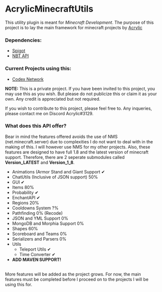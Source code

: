 # AcrylicMinecraftUtils
<p>This utility plugin is meant for <i>Minecraft Development</i>. The purpose of this project is to lay the main framework for minecraft projects by <a href="https://discord.gg/8d6kkMn">Acrylic</a></p>

<b><h3>Dependencies:</h3></b>
<ul>
  <li><a href="https://hub.spigotmc.org/jenkins/job/BuildTools/">Spigot</a></li>
  <li><a href="https://www.spigotmc.org/resources/nbt-api.7939/">NBT API</a></li>
</ul>

<b><h3>Current Projects using this:</h3></b>
<ul>
  <li><a href="https://discord.gg/8d6kkMn">Codex Network</a></li>
</ul>

<p>
  <b>NOTE:</b> This is a private project. If you have been invited to this project, you may use this as you wish. But please do not publicize this or claim it as your own. Any credit is appreciated but not required. 

If you wish to contribute to this project, please feel free to. Any inqueries, please contact me on Discord Acrylic#3129.
</p>

<h3>What does this API offer?</h3>
<p> Bear in mind the features offered avoids the use of NMS (net.minecraft.server) due to complexities I do not want to deal with in the making of this. I will however use NMS for my other projects. Also, these features are designed to have full 1.8 and the latest version of minecraft support. Therefore, there are 2 seperate submodules called <b>Version_LATEST</b> and <b>Version_1_8</b>.
<ul>
  <li>Animations (Armor Stand and Giant Support ✔ </li>
  <li>ChatUtils (Inclusive of JSON support) 50% </li>
  <li>GUI ✔ </li>
  <li>Items 80% </li>
  <li>Probability ✔ </li>
  <li>EnchantAPI ✔ </li>
  <li>Regions 20% </li>
  <li>Cooldowns System ?% </li>
  <li>Pathfinding 0% (Recode) </li>
  <li>JSON and YML Support 0% </li>
  <li>MongoDB and Morphia Support 0% </li>
  <li>Shapes 60% </li>
  <li>Scoreboard and Teams 0% </li>
  <li>Serializers and Parsers 0%</li>
  <li>Utils
    <ul>
      <li>Teleport Utils ✔</li>
      <li>Time Converter ✔</li>
    </ul>
  </li>
  <li><b>ADD MAVEN SUPPORT!</b></li>
</ul>
<br>
More features will be added as the project grows. For now, the main features must be completed before I proceed on to the projects I will be using this for. 
</p>

